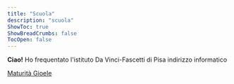 ```yaml
---
title: "Scuola"
description: "scuola"
ShowToc: true
ShowBreadCrumbs: false
TocOpen: false
---
```


<b>Ciao!</b>
Ho frequentato l'istituto Da Vinci-Fascetti di Pisa indirizzo informatico

<a href="/Esame di Stato Gioele Alì.zip" download>Maturità Gioele</a>
